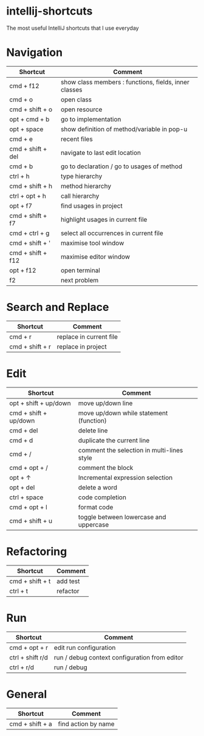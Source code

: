 # intellij-shortcuts
The most useful IntelliJ shortcuts that I use everyday


# Navigation
| Shortcut          | Comment                                               |
| ----------------- | ----------------------------------------------------- |
| cmd + f12         | show class members : functions, fields, inner classes |
| cmd + o           | open class                                            |
| cmd + shift + o   | open resource                                         |
| opt + cmd + b     | go to implementation                                  |
| opt + space       | show definition of method/variable in pop-u           |
| cmd + e           | recent files                                          |
| cmd + shift + del | navigate to last edit location                        |
| cmd + b           | go to declaration / go to usages of method            |
| ctrl + h          | type hierarchy                                        |
| cmd + shift + h   | method hierarchy                                      |
| ctrl + opt + h    | call hierarchy                                        |
| opt + f7          | find usages in project                                |
| cmd + shift + f7  | highlight usages in current file                      |
| cmd + ctrl + g    | select all occurrences in current file                |
| cmd + shift + '   | maximise tool window                                  |
| cmd + shift + f12 | maximise editor window                                |
| opt + f12         | open terminal                                         |
| f2                | next problem                                          |

# Search and Replace
| Shortcut        | Comment                 |
| --------------- | ----------------------- |
| cmd + r         | replace in current file |
| cmd + shift + r | replace in project      |

# Edit
| Shortcut              | Comment                                 |
| --------------------- | --------------------------------------- |
| opt + shift + up/down | move up/down line                       |
| cmd + shift + up/down | move up/down while statement (function) |
| cmd + del             | delete line                             |
| cmd + d | duplicate the current line |
| cmd + / | comment the selection in multi-lines style |
| cmd + opt + /         | comment the block                       |
| opt + ↑               | Incremental expression selection        |
| opt + del | delete a word |
| ctrl + space          | code completion                         |
| cmd + opt + l         | format code                             |
| cmd + shift + u       | toggle between lowercase and uppercase  |

# Refactoring
| Shortcut        | Comment  |
| --------------- | -------- |
| cmd + shift + t | add test |
| ctrl + t        | refactor |

# Run
| Shortcut         | Comment                                       |
| ---------------- | --------------------------------------------- |
| cmd + opt + r    | edit run configuration                        |
| ctrl + shift r/d | run / debug context configuration from editor |
| ctrl + r/d       | run / debug                                   |

# General
| Shortcut        | Comment             |
| --------------- | ------------------- |
| cmd + shift + a | find action by name |
